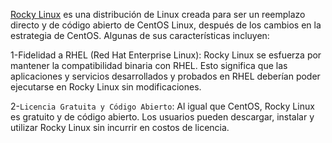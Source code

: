 [Rocky Linux](https://rockylinux.org/) es una distribución de Linux creada para ser un reemplazo directo y de código abierto de CentOS Linux, después de los cambios en la estrategia de CentOS. Algunas de sus características incluyen:

1-Fidelidad a RHEL (Red Hat Enterprise Linux): Rocky Linux se esfuerza por mantener la compatibilidad binaria con RHEL. Esto significa que las aplicaciones y servicios desarrollados y probados en RHEL deberían poder ejecutarse en Rocky Linux sin modificaciones.

2-`Licencia Gratuita y Código Abierto`: Al igual que CentOS, Rocky Linux es gratuito y de código abierto. Los usuarios pueden descargar, instalar y utilizar Rocky Linux sin incurrir en costos de licencia.

